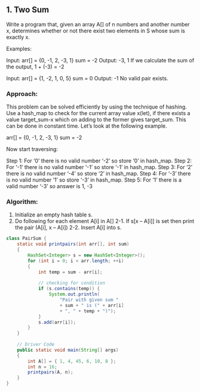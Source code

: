 ## 1. Two Sum

Write a program that, given an array A[] of n numbers and another number x, determines whether or not there exist two elements in S whose sum is exactly x. 

Examples: 

Input: arr[] = {0, -1, 2, -3, 1}
        sum = -2
Output: -3, 1
If we calculate the sum of the output,
1 + (-3) = -2

Input: arr[] = {1, -2, 1, 0, 5}
       sum = 0
Output: -1
No valid pair exists.

### Approach:

This problem can be solved efficiently by using the technique of hashing. Use a hash_map to check for the current array value x(let), if there exists a value target_sum-x which on adding to the former gives target_sum. This can be done in constant time. Let’s look at the following example. 

arr[] = {0, -1, 2, -3, 1} 
sum = -2 

Now start traversing:

Step 1: For ‘0’ there is no valid number ‘-2’ so store ‘0’ in hash_map. 
Step 2: For ‘-1’ there is no valid number ‘-1’ so store ‘-1’ in hash_map. 
Step 3: For ‘2’ there is no valid number ‘-4’ so store ‘2’ in hash_map. 
Step 4: For ‘-3’ there is no valid number ‘1’ so store ‘-3’ in hash_map. 
Step 5: For ‘1’ there is a valid number ‘-3’ so answer is 1, -3 

### Algorithm:  

1. Initialize an empty hash table s.
2. Do following for each element A[i] in A[] 
    2-1. If s[x – A[i]] is set then print the pair (A[i], x – A[i])
    2-2. Insert A[i] into s.

```java
class PairSum {
    static void printpairs(int arr[], int sum)
    {
        HashSet<Integer> s = new HashSet<Integer>();
        for (int i = 0; i < arr.length; ++i)
        {
            int temp = sum - arr[i];
 
            // checking for condition
            if (s.contains(temp)) {
                System.out.println(
                    "Pair with given sum "
                    + sum + " is (" + arr[i]
                    + ", " + temp + ")");
            }
            s.add(arr[i]);
        }
    }
 
    // Driver Code
    public static void main(String[] args)
    {
        int A[] = { 1, 4, 45, 6, 10, 8 };
        int n = 16;
        printpairs(A, n);
    }
}
```